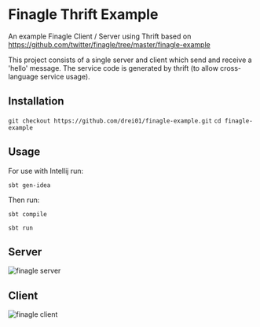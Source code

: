 Finagle Thrift Example
===============

An example Finagle Client / Server using Thrift based on https://github.com/twitter/finagle/tree/master/finagle-example

This project consists of a single server and client which send and receive a 'hello' message. The service code is generated by thrift (to allow cross-language service usage).

## Installation

`` git checkout https://github.com/drei01/finagle-example.git ``
`` cd finagle-example ``

## Usage

For use with Intellij run:

`` sbt gen-idea ``

Then run:

`` sbt compile ``

`` sbt run ``

## Server

![finagle server](https://s3-eu-west-1.amazonaws.com/matt-reid-images/finagle-thrift-server.png)

## Client

![finagle client](https://s3-eu-west-1.amazonaws.com/matt-reid-images/finagle-thrift-client.png)
